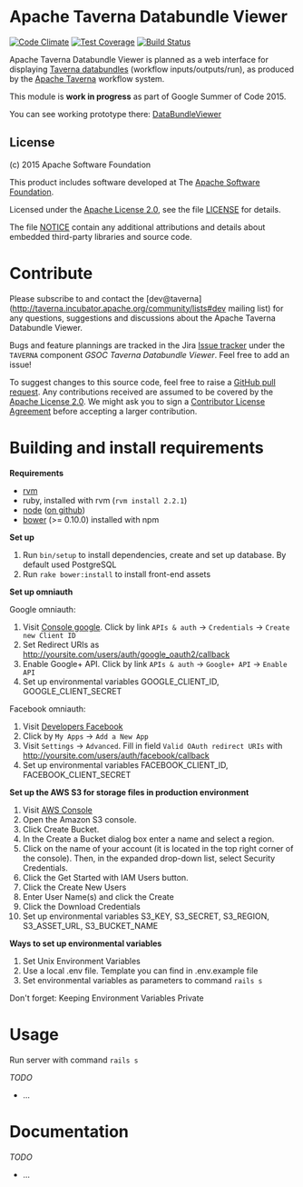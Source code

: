 <!--
   Licensed to the Apache Software Foundation (ASF) under one or more
   contributor license agreements.  See the NOTICE file distributed with
   this work for additional information regarding copyright ownership.
   The ASF licenses this file to You under the Apache License, Version 2.0
   (the "License"); you may not use this file except in compliance with
   the License.  You may obtain a copy of the License at

       http://www.apache.org/licenses/LICENSE-2.0

   Unless required by applicable law or agreed to in writing, software
   distributed under the License is distributed on an "AS IS" BASIS,
   WITHOUT WARRANTIES OR CONDITIONS OF ANY KIND, either express or implied.
   See the License for the specific language governing permissions and
   limitations under the License.
-->
# Apache Taverna Databundle Viewer

[![Code Climate](https://codeclimate.com/github/Samhane/incubator-taverna-databundle-viewer/badges/gpa.svg)](https://codeclimate.com/github/Samhane/incubator-taverna-databundle-viewer)
[![Test Coverage](https://codeclimate.com/github/Samhane/incubator-taverna-databundle-viewer/badges/coverage.svg)](https://codeclimate.com/github/Samhane/incubator-taverna-databundle-viewer/coverage)
[![Build Status](https://semaphoreci.com/api/v1/projects/f0bcedbf-b6fb-4605-975a-72e724706673/442177/badge.svg)](https://semaphoreci.com/samhane/incubator-taverna-databundle-viewer)

Apache Taverna Databundle Viewer is planned as a web interface
for displaying 
[Taverna databundles](https://github.com/apache/incubator-taverna-language/tree/master/taverna-databundle)
(workflow inputs/outputs/run), as produced by the 
[Apache Taverna](http://taverna.incubator.apache.org/) workflow
system.

This module is **work in progress** as part of Google Summer of Code 2015.

You can see working prototype there: [DataBundleViewer](http://databundle.herokuapp.com/)



## License

(c) 2015 Apache Software Foundation

This product includes software developed at The [Apache Software
Foundation](http://www.apache.org/).

Licensed under the [Apache License
2.0](https://www.apache.org/licenses/LICENSE-2.0), see the file
[LICENSE](LICENSE) for details.

The file [NOTICE](NOTICE) contain any additional attributions and
details about embedded third-party libraries and source code.


# Contribute

Please subscribe to and contact the 
[dev@taverna](http://taverna.incubator.apache.org/community/lists#dev mailing list)
for any questions, suggestions and discussions about the 
Apache Taverna Databundle Viewer.

Bugs and feature plannings are tracked in the Jira
[Issue tracker](https://issues.apache.org/jira/browse/TAVERNA/component/12326902)
under the `TAVERNA` component _GSOC Taverna Databundle Viewer_. Feel free 
to add an issue!

To suggest changes to this source code, feel free to raise a 
[GitHub pull request](https://github.com/apache/incubator-taverna-databundle-viewer/pulls).
Any contributions received are assumed to be covered by the [Apache License
2.0](https://www.apache.org/licenses/LICENSE-2.0). We might ask you 
to sign a [Contributor License Agreement](https://www.apache.org/licenses/#clas)
before accepting a larger contribution.


# Building and install requirements

**Requirements**

* [rvm](https://rvm.io/rvm/install)
* ruby, installed with rvm (`rvm install 2.2.1`)
* [node](http://nodejs.org) ([on github](https://github.com/joyent/node))
* [bower](https://github.com/bower/bower) (>= 0.10.0) installed with npm

**Set up**

1. Run `bin/setup` to install dependencies, create and set up database. By default used PostgreSQL
2. Run `rake bower:install`  to install front-end assets

**Set up omniauth**

Google omniauth:

1. Visit [Console google](https://console.developers.google.com/). Click by link `APIs & auth` -> `Credentials` -> `Create new Client ID`
2. Set Redirect URIs as http://yoursite.com/users/auth/google_oauth2/callback
3. Enable Google+ API. Click by link `APIs & auth` -> `Google+ API` -> `Enable API`
4. Set up environmental variables  GOOGLE_CLIENT_ID, GOOGLE_CLIENT_SECRET

Facebook omniauth:

1. Visit [Developers Facebook](https://developers.facebook.com/)
2. Click by `My Apps` -> `Add a New App`
3. Visit `Settings` -> `Advanced`. Fill in field `Valid OAuth redirect URIs` with http://yoursite.com/users/auth/facebook/callback
4. Set up environmental variables FACEBOOK_CLIENT_ID, FACEBOOK_CLIENT_SECRET

**Set up the AWS S3 for storage files in production environment**

1. Visit [AWS Console](https://aws.amazon.com/)
2. Open the Amazon S3 console.
3. Click Create Bucket.
4. In the Create a Bucket dialog box enter a name and select a region.
5. Click on the name of your account (it is located in the top right corner of the console). Then, in the expanded drop-down list, select Security Credentials.
6. Click the Get Started with IAM Users button.
7. Click the Create New Users
8. Enter User Name(s) and click the Create
9. Click the Download Credentials
10. Set up environmental variables S3_KEY, S3_SECRET, S3_REGION, S3_ASSET_URL, S3_BUCKET_NAME

**Ways to set up environmental variables**

1. Set Unix Environment Variables
2. Use a local .env file. Template you can find in .env.example file
3. Set environmental variables as parameters to command `rails s`

Don't forget: Keeping Environment Variables Private


# Usage

Run server with command `rails s`

_TODO_

* ...

# Documentation

_TODO_

* ...
